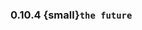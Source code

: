 ### 0.10.4 {small}`the future`

```{rubric} Bugfix
```

```{rubric} Documentation
```

```{rubric} Performance
```
